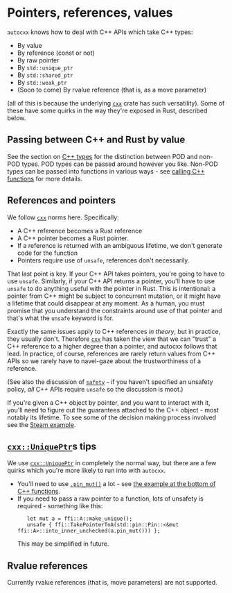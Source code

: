 # Pointers, references, values

`autocxx` knows how to deal with C++ APIs which take C++ types:
* By value
* By reference (const or not)
* By raw pointer
* By `std::unique_ptr`
* By `std::shared_ptr`
* By `std::weak_ptr`
* (Soon to come) By rvalue reference (that is, as a move parameter)

(all of this is because the underlying [`cxx`](https://cxx.rs) crate has such versatility).
Some of these have some quirks in the way they're exposed in Rust, described below.

## Passing between C++ and Rust by value

See the section on [C++ types](cpp_types.md) for the distinction between POD and non-POD types.
POD types can be passed around however you like. Non-POD types can be passed into functions
in various ways - see [calling C++ functions](cpp_functions.md) for more details.

## References and pointers

We follow [`cxx`](https://cxx.rs) norms here. Specifically:

* A C++ reference becomes a Rust reference
* A C++ pointer becomes a Rust pointer.
* If a reference is returned with an ambiguous lifetime, we don't generate
  code for the function
* Pointers require use of `unsafe`, references don't necessarily.

That last point is key. If your C++ API takes pointers, you're going
to have to use `unsafe`. Similarly, if your C++ API returns a pointer,
you'll have to use `unsafe` to do anything useful with the pointer in Rust.
This is intentional: a pointer from C++ might be subject to concurrent
mutation, or it might have a lifetime that could disappear at any moment.
As a human, you must promise that you understand the constraints around
use of that pointer and that's what the `unsafe` keyword is for.

Exactly the same issues apply to C++ references _in theory_, but in practice,
they usually don't. Therefore [`cxx`](https://cxx.rs) has taken the view that we can "trust"
a C++ reference to a higher degree than a pointer, and autocxx follows that
lead. In practice, of course, references are rarely return values from C++
APIs so we rarely have to navel-gaze about the trustworthiness of a
reference.

(See also the discussion of [`safety`](safety.md) - if you haven't specified
an unsafety policy, _all_ C++ APIs require `unsafe` so the discussion is moot.)

If you're given a C++ object by pointer, and you want to interact with it,
you'll need to figure out the guarantees attached to the C++ object - most
notably its lifetime. To see some of the decision making process involved
see the [Steam example](https://github.com/google/autocxx/tree/main/examples/steam-mini/src/main.rs).

## [`cxx::UniquePtr`](https://docs.rs/cxx/latest/cxx/struct.UniquePtr.html)s tips

We use [`cxx::UniquePtr`](https://docs.rs/cxx/latest/cxx/struct.UniquePtr.html) in completely the normal way, but there are a few
quirks which you're more likely to run into with `autocxx`.

* You'll need to use [`.pin_mut()`](https://docs.rs/cxx/latest/cxx/struct.UniquePtr.html#method.pin_mut) a lot -
  see [the example at the bottom of C++ functions](cpp_functions.md).
* If you need to pass a raw pointer to a function, lots of unsafety is required - something like this:
  ```rust,ignore
     let mut a = ffi::A::make_unique();
     unsafe { ffi::TakePointerToA(std::pin::Pin::<&mut ffi::A>::into_inner_unchecked(a.pin_mut())) };
  ```
  This may be simplified in future.

## Rvalue references

Currently rvalue references (that is, move parameters) are not supported.
